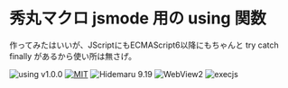 # 秀丸マクロ jsmode 用の using 関数

作ってみたはいいが、JScriptにもECMAScript6以降にもちゃんと try catch finally があるから使い所は無さげ。

![using v1.0.0](https://img.shields.io/badge/using-v1.0.0-6479ff.svg)
[![MIT](https://img.shields.io/badge/license-MIT-blue.svg?style=flat)](LICENSE)
![Hidemaru 9.19](https://img.shields.io/badge/Hidemaru-v9.19-6479ff.svg)
![WebView2](https://img.shields.io/badge/WebView2-OK-6479ff.svg)
![execjs](https://img.shields.io/badge/execjs-OK-6479ff.svg)

